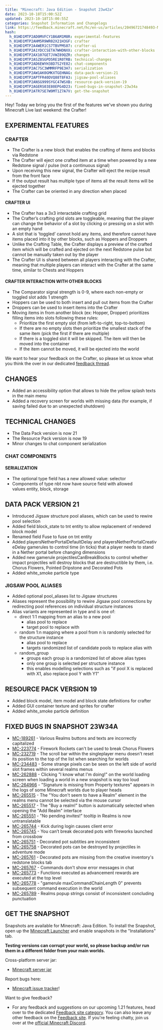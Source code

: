 ```yaml
---
title: "Minecraft: Java Edition - Snapshot 23w42a"
date: 2023-10-18T15:00:52Z
updated: 2023-10-18T15:00:55Z
categories: Snapshot Information and Changelogs
link: https://feedback.minecraft.net/hc/en-us/articles/20496721748493-Minecraft-Java-Edition-Snapshot-23w42a
hash:
  h_01HD1MTP2AD0MVFCY1B6AM1M8R: experimental-features
  h_01HD1MTP2AHM5R9WR02X21H3GF: crafter
  h_01HD1MTP2A4WER1CS7TBVPMS07: crafter-ui
  h_01HD1MTP2A1YDCCSETA7WHDNXX: crafter-interaction-with-other-blocks
  h_01HD1MTP2AX107GETJVWZ89QZR: changes
  h_01HD1MTP2ASZ8SGPD5RE1R0TRB: technical-changes
  h_01HD1MTP2AD6EWYH38D7S2YE02: chat-components
  h_01HD1MTP2AC7SC3WMMRFP9E3H7: serialization
  h_01HD1MTP2AW1AK0GMKXTGEHNAG: data-pack-version-21
  h_01HD1MTP2APTFR40DVQ88T8FA3: jigsaw-pool-aliases
  h_01HD1MTP2ANSG999SYGC47WSXB: resource-pack-version-19
  h_01HD1MTP2AGERS03E80EPG4D23: fixed-bugs-in-snapshot-23w34a
  h_01HD1MTP2ATR7SE7W9MT1Z7A7V: get-the-snapshot
---
```


Hey! Today we bring you the first of the features we've shown you during Minecraft Live last weekend: the Crafter!

## EXPERIMENTAL FEATURES

### CRAFTER

- The Crafter is a new block that enables the crafting of items and blocks via Redstone
- The Crafter will eject one crafted item at a time when powered by a new Redstone signal / pulse (not a continuous signal)
- Upon receiving this new signal, the Crafter will eject the recipe result from the front face
- If the output result has multiple type of items all the result items will be ejected together
- The Crafter can be oriented in any direction when placed

#### CRAFTER UI

- The Crafter has a 3x3 interactable crafting grid
- The Crafter’s crafting grid slots are toggleable, meaning that the player can change the behavior of a slot by clicking or pressing on a slot with an empty hand
- A slot that is ‘toggled’ cannot hold any items, and therefore cannot have items placed into it by other blocks, such as Hoppers and Droppers
- Unlike the Crafting Table, the Crafter displays a preview of the crafted item which will be crafted and ejected on the next Redstone pulse but cannot be manually taken out by the player
- The Crafter UI is shared between all players interacting with the Crafter, meaning that multiple players can interact with the Crafter at the same time, similar to Chests and Hoppers

#### CRAFTER INTERACTION WITH OTHER BLOCKS

- The Comparator signal strength is 0-9, where each non-empty or toggled slot adds 1 strength
- Hoppers can be used to both insert and pull out items from the Crafter
- Droppers can be used to insert items into the Crafter
- Moving items in from another block (ex: Hopper, Dropper) prioritizes filling items into slots following these rules:
  - Prioritize the first empty slot (from left-to-right, top-to-bottom)
  - If there are no empty slots then prioritize the smallest stack of the same item (pick the first if there are multiple)
  - If there is a toggled slot it will be skipped. The item will then be moved into the container
  - If the item cannot be moved, it will be ejected into the world

We want to hear your feedback on the Crafter, so please let us know what you think the over in our dedicated [feedback thread](https://feedback.minecraft.net/hc/en-us/community/posts/20459106029709-Let-s-talk-about-the-Crafter-).

## CHANGES

- Added an accessibility option that allows to hide the yellow splash texts in the main menu
- Added a recovery screen for worlds with missing data (for example, if saving failed due to an unexpected shutdown)

## TECHNICAL CHANGES

- The Data Pack version is now 21
- The Resource Pack version is now 19
- Minor changes to chat component serialization

### CHAT COMPONENTS

#### SERIALIZATION

- The optional type field has a new allowed value: selector
- Components of type nbt now have source field with allowed values entity, block, storage

## DATA PACK VERSION 21

- Introduced Jigsaw structure pool aliases, which can be used to rewire pool selection
- Added field block_state to tnt entity to allow replacement of rendered block model
- Renamed field Fuse to fuse on tnt entity
- Added playersNetherPortalDefaultDelay and playersNetherPortalCreativeDelay gamerules to control time (in ticks) that a player needs to stand in a Nether portal before changing dimensions
- Added new gamerule projectilesCanBreakBlocks to control whether impact projectiles will destroy blocks that are destructible by them, i.e. Chorus Flowers, Pointed Dripstone and Decorated Pots
- Added white_smoke particle type

### JIGSAW POOL ALIASES

- Added optional pool_aliases list to Jigsaw structures
- Aliases represent the possibility to rewire Jigsaw pool connections by redirecting pool references on individual structure instances
- Alias variants are represented in type and is one of:
  - direct 1:1 mapping from an alias to a new pool
    - alias pool to replace
    - target pool to replace with
  - random 1:n mapping where a pool from n is randomly selected for the structure instance
    - alias pool to replace
    - targets randomized list of candidate pools to replace alias with
  - random_group
    - groups each group is a randomized list of above alias types
    - only one group is selected per structure instance
    - this enables modelling selections such as "if pool X is replaced with X1, also replace pool Y with Y1"

## RESOURCE PACK VERSION 19

- Added block model, item model and block state definitions for crafter
- Added GUI container texture and sprites for crafter
- Added white_smoke particle definition

## FIXED BUGS IN SNAPSHOT 23W34A

- [MC-189261](https://bugs.mojang.com/browse/MC-189261) - Various Realms buttons and texts are incorrectly capitalized
- [MC-223774](https://bugs.mojang.com/browse/MC-223774) - Firework Rockets can't be used to break Chorus Flowers
- [MC-232719](https://bugs.mojang.com/browse/MC-232719) - The scroll bar within the singleplayer menu doesn't reset its position to the top of the list when searching for worlds
- [MC-234483](https://bugs.mojang.com/browse/MC-234483) - Some strange pixels can be seen on the left side of world slot frames within several realms menus
- [MC-262888](https://bugs.mojang.com/browse/MC-262888) - Clicking "I know what I'm doing!" on the world loading screen when loading a world in a new snapshot is way too loud
- [MC-264966](https://bugs.mojang.com/browse/MC-264966) - "Signature is missing from Property textures" appears in the logs of some Minecraft worlds due to player heads
- [MC-265515](https://bugs.mojang.com/browse/MC-265515) - The "You don't seem to have a Realm" element in the realms menu cannot be selected via the mouse cursor
- [MC-265517](https://bugs.mojang.com/browse/MC-265517) - The "Buy a realm!" button is automatically selected when opening the "Add Realm" interface
- [MC-265551](https://bugs.mojang.com/browse/MC-265551) - "No pending invites!" tooltip in Realms is now untranslatable
- [MC-265744](https://bugs.mojang.com/browse/MC-265744) - Kick during login causes client error
- [MC-265745](https://bugs.mojang.com/browse/MC-265745) - You can’t break decorated pots with fireworks launched from crossbow
- [MC-265751](https://bugs.mojang.com/browse/MC-265751) - Decorated pot subtitles are inconsistent
- [MC-265758](https://bugs.mojang.com/browse/MC-265758) - Decorated pots can be destroyed by projectiles in adventure mode
- [MC-265761](https://bugs.mojang.com/browse/MC-265761) - Decorated pots are missing from the creative inventory's redstone blocks tab
- [MC-265767](https://bugs.mojang.com/browse/MC-265767) - Commands don't show error messages in chat
- [MC-265773](https://bugs.mojang.com/browse/MC-265773) - Functions executed as advancement rewards are executed at the top level
- [MC-265778](https://bugs.mojang.com/browse/MC-265778) - "gamerule maxCommandChainLength 0" prevents subsequent command execution in the world
- [MC-265789](https://bugs.mojang.com/browse/MC-265789) - Realms popup strings consist of inconsistent concluding punctuation

## GET THE SNAPSHOT

Snapshots are available for Minecraft: Java Edition. To install the Snapshot, open up the [Minecraft Launcher](https://www.minecraft.net/download.html) and enable snapshots in the "Installations" tab.

**Testing versions can corrupt your world, so please backup and/or run them in a different folder from your main worlds.**

Cross-platform server jar:

- [Minecraft server jar](https://piston-data.mojang.com/v1/objects/b5f423ba1c4191d133c0284a2b1b36da46f8b5f8/server.jar)

Report bugs here:

- [Minecraft issue tracker](https://bugs.mojang.com/projects/MC/summary)!

Want to give feedback?

- For any feedback and suggestions on our upcoming 1.21 features, head over to the dedicated [Feedback site category](https://aka.ms/Minecraft121Feedback). You can also leave any other feedback on the [Feedback site](https://feedback.minecraft.net/). If you're feeling chatty, join us over at the [official Minecraft Discord](https://discordapp.com/invite/minecraft).
